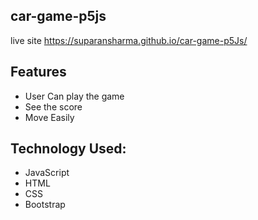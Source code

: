 ## car-game-p5js

live site https://suparansharma.github.io/car-game-p5Js/
##

## Features

- User Can play the game
- See the score
- Move Easily

## Technology Used:

- JavaScript
- HTML
- CSS
- Bootstrap


